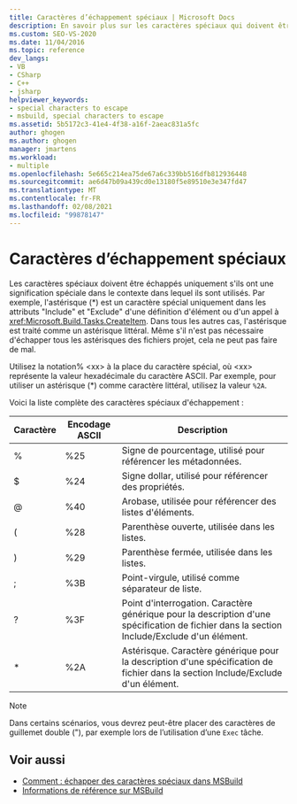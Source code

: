 ```yaml
---
title: Caractères d’échappement spéciaux | Microsoft Docs
description: En savoir plus sur les caractères spéciaux qui doivent être échappés uniquement s’ils ont une signification particulière dans le contexte dans lequel ils sont utilisés.
ms.custom: SEO-VS-2020
ms.date: 11/04/2016
ms.topic: reference
dev_langs:
- VB
- CSharp
- C++
- jsharp
helpviewer_keywords:
- special characters to escape
- msbuild, special characters to escape
ms.assetid: 5b5172c3-41e4-4f38-a16f-2aeac831a5fc
author: ghogen
ms.author: ghogen
manager: jmartens
ms.workload:
- multiple
ms.openlocfilehash: 5e665c214ea75de67a6c339bb516dfb812936448
ms.sourcegitcommit: ae6d47b09a439cd0e13180f5e89510e3e347fd47
ms.translationtype: MT
ms.contentlocale: fr-FR
ms.lasthandoff: 02/08/2021
ms.locfileid: "99878147"
---
```

# <a name="special-characters-to-escape"></a>Caractères d’échappement spéciaux

Les caractères spéciaux doivent être échappés uniquement s'ils ont une signification spéciale dans le contexte dans lequel ils sont utilisés. Par exemple, l'astérisque (*) est un caractère spécial uniquement dans les attributs "Include" et "Exclude" d'une définition d'élément ou d'un appel à <xref:Microsoft.Build.Tasks.CreateItem>. Dans tous les autres cas, l'astérisque est traité comme un astérisque littéral. Même s'il n'est pas nécessaire d'échapper tous les astérisques des fichiers projet, cela ne peut pas faire de mal.

 Utilisez la notation% \<xx> à la place du caractère spécial, où \<xx> représente la valeur hexadécimale du caractère ASCII. Par exemple, pour utiliser un astérisque (*) comme caractère littéral, utilisez la valeur `%2A`.

 Voici la liste complète des caractères spéciaux d'échappement :

|Caractère|Encodage ASCII|Description|
|---------|----------|-----------|
|%|%25|Signe de pourcentage, utilisé pour référencer les métadonnées.|
|$|%24|Signe dollar, utilisé pour référencer des propriétés.|
|@|%40|Arobase, utilisée pour référencer des listes d'éléments.|
|(|%28|Parenthèse ouverte, utilisée dans les listes.|
|)|%29|Parenthèse fermée, utilisée dans les listes.|
|;|%3B|Point-virgule, utilisé comme séparateur de liste.|
|?|%3F|Point d'interrogation. Caractère générique pour la description d'une spécification de fichier dans la section Include/Exclude d'un élément.|
|* |%2A|Astérisque. Caractère générique pour la description d'une spécification de fichier dans la section Include/Exclude d'un élément.|

> [!NOTE]
> Dans certains scénarios, vous devrez peut-être placer des caractères de guillemet double ("), par exemple lors de l’utilisation d’une `Exec` tâche.

## <a name="see-also"></a>Voir aussi

- [Comment : échapper des caractères spéciaux dans MSBuild](../msbuild/how-to-escape-special-characters-in-msbuild.md)
- [Informations de référence sur MSBuild](../msbuild/msbuild-reference.md)
